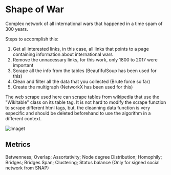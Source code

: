 # Shape of War
Complex network of all international wars that happened in a time spam of 300 years.


Steps to accomplish this:

1. Get all interested links, in this case, all links that points to a page containing information about international wars
2. Remove the unnacessary links, for this work, only 1800 to 2017 were important
3. Scrape all the info from the tables (BeaufifulSoup has been used for this)
4. Clean and filter all the data that you collected (Brute force so far) 
5. Create the multigraph (NetworkX has been used for this)


The web scrape used here can scrape tables from wikipedia that use the "Wikitable" class on its table tag. It is not hard to modify the scrape function to scrape different html tags, but, the cleanning data function is very especific and should be deleted beforehand to use the algorithm in a different context.



![Imaget](https://image.ibb.co/gkWfWn/screenshot_170956.png)
## Metrics
Betwenness;
Overlap;
Assortativity;
Node degree Distribution;
Homophily;
Bridges;
Bridges Span;
Clustering;
Status balance (Only for signed social network from SNAP)
